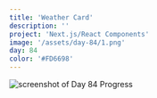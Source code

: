 ```yaml
---
title: 'Weather Card'
description: ''
project: 'Next.js/React Components'
image: '/assets/day-84/1.png'
day: 84
color: '#FD6698'
---
```


![screenshot of Day 84 Progress](/assets/day-84/1.png)
